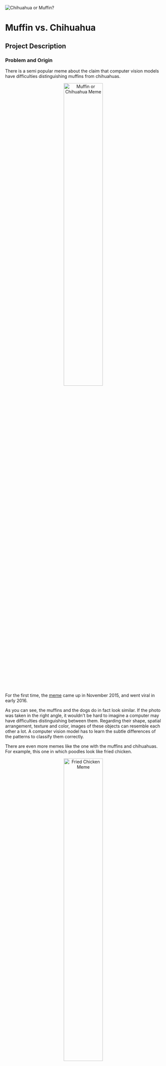 ![Chihuahua or Muffin?](images/title_image.jpg)

# Muffin vs. Chihuahua

## Project Description

### Problem and Origin

There is a semi popular meme about the claim that computer vision models have
difficulties distinguishing muffins from chihuahuas.

<p align="center">
  <img src="images/muffin-meme2.jpg"
        width="50%"
        alt="Muffin or Chihuahua Meme">
</p>

For the first time, the [meme](https://knowyourmeme.com/memes/puppy-or-bagel)
came up in November 2015, and went viral in early 2016.

As you can see, the muffins and the dogs do in fact look similar.
If the photo was taken in the right angle, it wouldn't be hard to imagine a
computer may have difficulties distinguishing between them.
Regarding their shape, spatial arrangement, texture and color, images of these
objects can resemble each other a lot.
A computer vision model has to learn the subtle differences
of the patterns to classify them correctly.

There are even more memes like the one with the muffins and chihuahuas.
For example, this one in which poodles look like fried chicken.

<p align="center">
  <img src="images/Fried_Chicken_or_Labradoodle.jpg"
       width="50%"
       alt="Fried Chicken Meme">
</p>

Or these ones even including different animals like kittens and birds.

<p align="center">
  <table width="52%"
  align="center"
  border="0"
  cellspacing="0"
  cellpadding="0">
    <tr>
      <td><img src="images/owl_vs_apple.jpg"
      width="100%"
      alt="Barn Owl or Apple"></td>
      <td><img
      src="images/Kitten_or_Ice_Cream.jpg"
      width="100%"
      alt="Kitten or Ice Cream"></td>
    </tr>
    <tr>
      <td><img src="images/Shiba_Inu_or_Marshmallow.jpg"
      width="100%"
      alt="Shiba Inu or Marshmallow"></td>
      <td><img src="images/Parrot_or_Guacamole.jpg"
      width="100%"
      alt="Parrot or Guacamole"></td>
    </tr>
  </table>
</p>

One example of an early computer vision model actually misclassifying a cookie
for a pet and a muffin for a dog breed was found when [Steren's Labs tested
Google's Cloud Vision API in 2016](https://labs.steren.fr/2016/03/27/trying-to-confuse-googles-vision-algorithms-with-dogs-and-muffins/).

<p align="center">
  <img src="images/misclassification_googlecloudvision2016.png"
       width="50%"
       alt="Google Cloud Vision API Misclassification">
</p>

They tested multiple of the animals vs food memes and found that
"for almost each set, there is one tile that is completely wrong, but the
rest is at least in the good category."
Basically the AI is mostly correct, but there are some misclassifications, too.
Interestingly, they often align with the memes (as seen in the example).

In 2017, [TopBots tested six image classification APIs](
    https://www.topbots.com/chihuahua-muffin-searching-best-computer-vision-api/
) on this problem.
They also found most predictions to be correct.
Also here, the wrongly classified cases actually often sort of aligned with
the meme.
For example, there was a case of a muffin being classified as a dog snout.

There has even been a
[paper about benchmarking multimodal LLMs on multi panel images](
    https://aclanthology.org/2024.acl-long.370/
) in 2024 referencing the meme in its title.
They don't further discuss the problem,
but it is a good example of how the problem is known.

There is also a [preprint paper from Mongolian University of Science and
Technology and National University of Mongolia](
    https://arxiv.org/abs/1801.09573
) in 2018 about a deep learning approach to the problem.
They refer to this sort of problem as "very similar object recognition".
They used a VGG19-like network with 20 layers
containing 5 convolutional blocks followed by fully connected layers.
Each class contained only 500 images,
and they used data augmentation techniques,
Training was done using transfer learning from ImageNet weights in a two-step
process of pretraining and fine-tuning.
With this, they achieved 97%+ accuracy on the test set.
The authors themselves consider this study to have solved the problem:
> "The proposed method is fully solved the very similar object recognition like
> muffin or Chihuahua. It is the right solution for the such problem."

Based on this, it has not really been an actual challenge for AI to distinguish
between these things since at least 2016.
Even back then, the AI makes very few mistakes.
Interestingly, when it does make mistakes though, they often align with the
meme, so there still may be something to it.
In the meantime, the problem has been declared solved.

But all these solutions come from the era of cloud computing, or are developed
by companies or universities.
The question is if modern computer vision systems you can train yourself at
home on a laptop will still struggle with distinguishing muffins and chihuahuas
or if there finally is no truth to the meme anymore at all.

Some words regarding how the model may be used, because this is done as final
project *Capstone 2* for the 2024 cohort of Data Talk Club's
*Machine Learning Zoomcamp*.
In the real world, I seriously doubt that the model, which will be trained in
this project, is going to be used for anything.
I can hardly imagine a real world situation in which it may actually be useful,
or in which more general computer vision models wouldn't probably be
able to do the job well enough
and I doubt that there is a serious computer program in need of a model able to
perform binary classification between just muffins and chihuahuas.
This is more like an experiment or hobby research projec to explore
different computer vision model's capacities and to get to the bottom of this
meme.

### Solution, Model and Results

To solve this problem, I fine tuned a ResNet18 convolutional neural network
to perform binary classification between muffins and chihuahuas.
The model was pretrained on ImageNet, fine tuned on 4730 and tested on 1183
images.
The classes are 'muffin' and 'chihuahua'.
I searched for the best values for the learning rate and dropout rate, then
experimented with replacing the original fully connected layer with lightly more
complex structures.
Finally, the unmodified model with default parameters turned out to perform
best.
This once again supports the just how well rounded and versatile the
ResNet18 architecture is and how well its default parameters work are tuned.
The model was fine tuned with a learning rate of 0.001 and no dropout for 18
epochs, then early stopping triggered after seven consecutive epochs with no
improvement in validation loss.

This is the evaluation on the hold out test set:
```python
Test Loss:     0.0262
Test Accuracy: 99.07%
Test ROC AUC:  0.9996
Test F1 Score: 0.9899
```

The model is deployed with FastAPI and can be hosted locally with
Docker, from which it can be queried with HTTP requests.

## How to get the code

You can clone this repository from GitHub with this command:

```bash
git clone https://github.com/fabianjkrueger/muffin_vs_chihuahua
```

If you don't have git installed, you can get it
[here](https://git-scm.com/downloads).


## Environment

The environment is managed with conda.

To build and activate the environment, just run this:

```bash
# build the environment from environment.yaml file
conda env create -f environment.yaml

# activate the environment
conda activate muffin_vs_chihuahua
```

To build and activate the environment, you need to have a conda installation
(such as conda, miniconda, mamba or miniforge).
If you don't have a conda installation, please install one first.
I recommend [miniforge](https://github.com/conda-forge/miniforge),
because it is an open source lightweight version of conda.
The dependencies are listed in the file `environment.yaml`.

There is also a `requirements.txt` file in the `api` directory.
It is used to install the dependencies for the API within the docker container.
The dependencies there are reduced to the minimum to run the API, but they will
not be sufficient to run the training code or the notebooks.
So, please use the `environment.yaml` in conda to build and activate the
environment.

## Data

The data used for this project is from Kaggle.
It is a dataset of images of muffins and chihuahuas.
You can find it [here](https://www.kaggle.com/datasets/samuelcortinhas/muffin-vs-chihuahua-image-classification/).

### Download the Data

The data is not included in the repository when you clone it from GitHub to
save space.
If you want to run the code yourself, you have to download the data.
There are multiple ways to do this.
For example, you can download it manually from the Kaggle website.
But I made it easy for you: There is a script in the `scripts` directory that
will download the data for you.
To download the data, just run the script `scripts/get_data.sh` in your
terminal and you're done good to go.
You can run it from any working directory, because paths are managed internally.

```bash
# run the script
bash scripts/get_data.sh
```

If you use a shell other than bash, you can also run the script with
`sh` or `zsh` or whatever you use, as long as it is a POSIX compatible shell.
If you're on Windows, you can use the Windows Subsystem for Linux (WSL) to run
bash scripts.

### Process the Data

Notebook: `notebooks/exploratory_data_analysis.ipynb`

Here, the images are resized to 224x224 pixels.
This step is necessary data preparation for the downstream training.
Beyond that, the data is explored and visualized.

To run the notebook, just open it in Jupyter Lab or Jupyter Notebook and run
all cells.

## How to train the model

If you just want to use the model, you don't need to run this yourself.
For that, you can just use the API as described in the next section
or access it in the `models` directory.
If you want to reproduce the results, you can run the code in this order:

### Hyper Parameter Optimization (Optional)

Notebook: `notebooks/training.ipynb`

This notebook conducts a hyper parameter optimization.
It is not necessary for you to reproduce the results,
but it is useful for you to understand the problem and the solution.
The best hyper parameters were already determined in the notebook and
applied to the training script.
This one runs quite a while, because multiple models are trained,
so I do not recommend running it.

### Train the Final Model

Script: `scripts/train.py`

This trains the final model with the best hyperparameters determined in the
previous step and this evaluates it on the test set.

Just run it from the command line with:

```bash
# train the final model
python scripts/train.py
```

The output is logged to the terminal and the file `logs/final_model_train.log`.
The final model is saved to `models/final_model.pt`.

## Deploy the model

Here, the model is hosted as an API with FastAPI.
It can be run locally in a docker container.
While FastAPI is included in the conda environment,
Docker must be installed on your machine to run the API.
If you don't have docker installed, you can get it
[here](https://www.docker.com/get-started/).

### Run the API

To run the API, you can use the following commands:

```bash
# build the docker image
docker build -t muffin_vs_chihuahua_api .

# run the docker image
docker run -p 8000:8000 muffin_vs_chihuahua_api
```

Documentation for the API can be found [here](http://localhost:8000/docs) once
it is running.

### Query the API

The API can be queried with a simple HTTP request.
I implemented a test case for you, so you can just host it and query it.
You can find it in the notebook `notebooks/test_api.ipynb`.
Just open that notebook and run the cells.
You will find further information and instructions in the notebook.

# Sources

- [Know Your Meme: Puppy or Bagel Page](
    https://knowyourmeme.com/memes/puppy-or-bagel
)
- [An article about the meme going viral in 2016](
    https://www.mirror.co.uk/news/weird-news/muffins-chihuahuas-bizarre-picture-quiz-7539743
)
- [Steren's Labs tries to confuse Google's Vision algorithms with dogs and muffins](
    https://labs.steren.fr/2016/03/27/trying-to-confuse-googles-vision-algorithms-with-dogs-and-muffins/
)
- [Someone tested CloudSight API on the meme](
    https://blog.cloudsight.ai/chihuahua-or-muffin-1bdf02ec1680
)
- [TopBots tested a wide range of APIs in 2017](
    https://www.topbots.com/chihuahua-muffin-searching-best-computer-vision-api/
)
- [Muffin or Chihuahua? Challenging Multimodal Large Language Models with
Multipanel VQA](
    https://aclanthology.org/2024.acl-long.370/
)
- [Deep Learning Approach for Very Similar Objects Recognition
Application on Chihuahua and Muffin Problem](
    https://arxiv.org/abs/1801.09573
)
